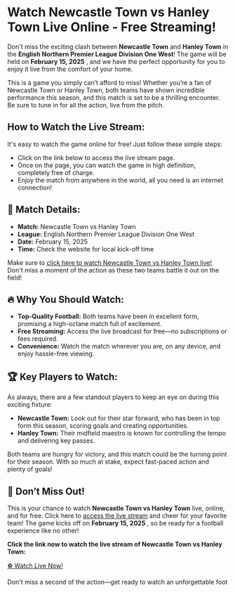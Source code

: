 # Watch Newcastle Town vs Hanley Town Live Online - Free Streaming!

Don't miss the exciting clash between **Newcastle Town** and **Hanley Town** in the **English Northern Premier League Division One West**! The game will be held on **February 15, 2025** , and we have the perfect opportunity for you to enjoy it live from the comfort of your home.

This is a game you simply can’t afford to miss! Whether you’re a fan of Newcastle Town or Hanley Town, both teams have shown incredible performance this season, and this match is set to be a thrilling encounter. Be sure to tune in for all the action, live from the pitch.

## How to Watch the Live Stream:

It's easy to watch the game online for free! Just follow these simple steps:

- Click on the link below to access the live stream page.
- Once on the page, you can watch the game in high definition, completely free of charge.
- Enjoy the match from anywhere in the world, all you need is an internet connection!

## 📅 Match Details:

- **Match:** Newcastle Town vs Hanley Town
- **League:** English Northern Premier League Division One West
- **Date:** February 15, 2025
- **Time:** Check the website for local kick-off time

Make sure to [click here to watch Newcastle Town vs Hanley Town live!](https://tinyurl.com/livestreamfreeo?st=Newcastle+Town+vs+Hanley+Town&si=ghc) Don't miss a moment of the action as these two teams battle it out on the field!

## 🔥 Why You Should Watch:

- **Top-Quality Football:** Both teams have been in excellent form, promising a high-octane match full of excitement.
- **Free Streaming:** Access the live broadcast for free—no subscriptions or fees required.
- **Convenience:** Watch the match wherever you are, on any device, and enjoy hassle-free viewing.

## 🏆 Key Players to Watch:

As always, there are a few standout players to keep an eye on during this exciting fixture:

- **Newcastle Town:** Look out for their star forward, who has been in top form this season, scoring goals and creating opportunities.
- **Hanley Town:** Their midfield maestro is known for controlling the tempo and delivering key passes.

Both teams are hungry for victory, and this match could be the turning point for their season. With so much at stake, expect fast-paced action and plenty of goals!

## 🎯 Don’t Miss Out!

This is your chance to watch **Newcastle Town vs Hanley Town** live, online, and for free. Click here to [access the live stream](https://tinyurl.com/livestreamfreeo?st=Newcastle+Town+vs+Hanley+Town&si=ghc) and cheer for your favorite team! The game kicks off on **February 15, 2025** , so be ready for a football experience like no other!

**Click the link now to watch the live stream of Newcastle Town vs Hanley Town:**

[⚽ Watch Live Now!](https://tinyurl.com/livestreamfreeo?st=Newcastle+Town+vs+Hanley+Town&si=ghc)

Don't miss a second of the action—get ready to watch an unforgettable foot
